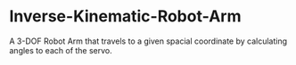 # Inverse-Kinematic-Robot-Arm
A 3-DOF Robot Arm that travels to a given spacial coordinate by calculating angles to each of the servo.
